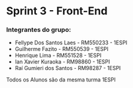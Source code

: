 <h1> Sprint 3 - Front-End</h1>

<h3> Integrantes do grupo: </h3>

<ul> 
  <li> Fellype Dos Santos Laes - RM550233 - 1ESPI </li>
  <li> Guilherme Fazito        - RM550539 - 1ESPI </li>
  <li> Henrique Lima           - RM551528 - 1ESPI </li>
  <li> Ian Xavier Kuraoka      - RM98860  - 1ESPI </li>
  <li> Raí Gumieri dos Santos  - RM98287  - 1ESPI </li>
</ul>

<p> Todos os Alunos são da mesma turma 1ESPI</p>